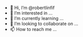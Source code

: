 - 👋 Hi, I’m @robertlinfif
- 👀 I’m interested in ...
- 🌱 I’m currently learning ...
- 💞️ I’m looking to collaborate on ...
- 📫 How to reach me ...

<!---
robertlinfif/robertlinfif is a ✨ special ✨ repository because its `README.md` (this file) appears on your GitHub profile.
You can click the Preview link to take a look at your changes.
--->

